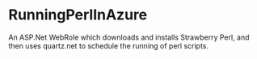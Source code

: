 RunningPerlInAzure
==================

An ASP.Net WebRole which downloads and installs Strawberry Perl, and then uses quartz.net to schedule the running of perl scripts.